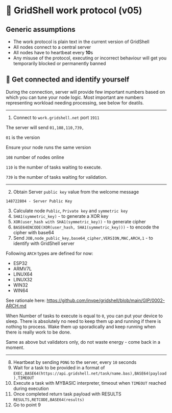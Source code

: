 # 🔡 GridShell work protocol (v05)



## Generic assumptions
- The work protocol is plain text in the current version of GridShell
- All nodes connect to a central server
- All nodes have to heartbeat every **10**s 
- Any misuse of the protocol, executing or incorrect behaviour will get you temporarily blocked or permanently banned

## :electric_plug: Get connected and identify yourself

During the connection, server will provide few important numbers based on which you can tune your node logic.
Most important are numbers representing workload needing processing, see below for deatils.

----

1. Connect to `work.gridshell.net` port `1911`

The server will send `01,108,110,739,`

`01` is the version

Ensure your node runs the same version 

`108` number of nodes online 

`110` is the number of tasks waiting to execute.

`739` is the number of tasks waiting for validation.


----

2. Obtain Server `public key` value from the welcome message
  
`148722804 - Server Public Key`


3. Calculate node `Public`, `Private key` and `symmetric key`
4. `SHA1(symmetric_key)` - to generate a XOR key
5. `XOR(user_hash with SHA1(symmetric_key))` - to generate cipher
6. `BASE64ENCODE(XOR(user_hash, SHA1(symmetric_key)))` - to encode the cipher with base64
7. Send `JOB,node_public_key,base64_cipher,VERSION,MAC,ARCH,1` - to identify with GridShell server

Following `ARCH` types are defined for now:
- ESP32
- ARMV7L
- LINUX64
- LINUX32
- WIN32
- WIN64

See rationale here: https://github.com/invpe/gridshell/blob/main/GIP/0002-ARCH.md



When Number of tasks to execute is equal to `0`, you can put your device to sleep.
There is absolutely no need to keep them up and running if there is nothing to process. Wake them up sporadically
and keep running when there is really work to be done.

Same as above but validators only, do not waste energy - come back in a moment.

----

8. Heartbeat by sending `PONG` to the server, every `10` seconds
9. Wait for a task to be provided in a format of
`EXEC,BASE64(https://api.gridshell.net/task/name.bas),BASE64(payload),TIMEOUT` 
10. Execute a task with MYBASIC interpreter, timeout when `TIMEOUT` reached during execution
11. Once completed return task payload with RESULTS 
`RESULTS,RETCODE,BASE64(results)` 
12. Go to point 9

 
